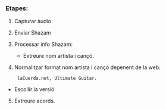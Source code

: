 ### Etapes:
1) Capturar àudio 
2) Enviar Shazam 
3) Processar info Shazam:
   - Extreure nom artista i cançó.
4) Normalitzar format nom artista i cançó depenent de la web:


        laCuerda.net, Ultimate Guitar.
- Escollir la versió 
5) Extreure acords.